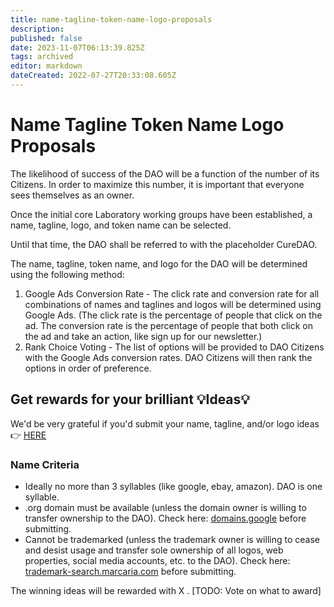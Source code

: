```yaml
---
title: name-tagline-token-name-logo-proposals
description: 
published: false
date: 2023-11-07T06:13:39.825Z
tags: archived
editor: markdown
dateCreated: 2022-07-27T20:33:08.605Z
---
```


# Name Tagline Token Name Logo Proposals

The likelihood of success of the DAO will be a function of the number of its Citizens. In order to maximize this number, it is important that everyone sees themselves as an owner.

Once the initial core Laboratory working groups have been established, a name, tagline, logo, and token name can be selected.

Until that time, the DAO shall be referred to with the placeholder CureDAO.

The name, tagline, token name, and logo for the DAO will be determined using the following method:

1. Google Ads Conversion Rate - The click rate and conversion rate for all combinations of names and taglines and logos will be determined using Google Ads. (The click rate is the percentage of people that click on the ad. The conversion rate is the percentage of people that both click on the ad and take an action, like sign up for our newsletter.)
2. Rank Choice Voting - The list of options will be provided to DAO Citizens with the Google Ads conversion rates. DAO Citizens will then rank the options in order of preference.

## Get rewards for your brilliant 💡Ideas💡

We'd be very grateful if you'd submit your name, tagline, and/or logo ideas 👉 [HERE](https://forms.gle/Yf6TGNxR5zrYf9EG7)

### Name Criteria

* Ideally no more than 3 syllables (like google, ebay, amazon). DAO is one syllable.
* .org domain must be available (unless the domain owner is willing to transfer ownership to the DAO). Check here: [domains.google](https://domains.google) before submitting.
* Cannot be trademarked (unless the trademark owner is willing to cease and desist usage and transfer sole ownership of all logos, web properties, social media accounts, etc. to the DAO). Check here: [trademark-search.marcaria.com](https://trademark-search.marcaria.com) before submitting.

The winning ideas will be rewarded with X . \[TODO: Vote on what to award]
